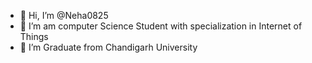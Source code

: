 - 👋 Hi, I’m @Neha0825
- 👀 I’m am computer Science Student with specialization in Internet of Things 
- 🌱 I’m Graduate from Chandigarh University 


<!---
Neha0825/Neha0825 is a ✨ special ✨ repository because its `README.md` (this file) appears on your GitHub profile.
You can click the Preview link to take a look at your changes.
--->

